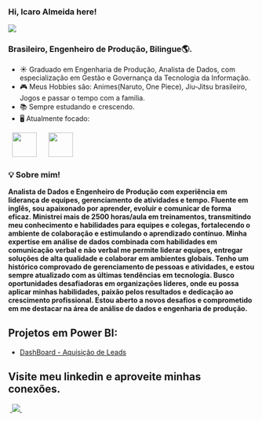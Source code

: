 ### Hi, Icaro Almeida here!
[<img src="https://img.shields.io/badge/icaroalmeidas-0A66C2?style=flat-square&logo=linkedin&logoColor=white" />](https://www.linkedin.com/in/icaroalmeidas/)

### **Brasileiro, Engenheiro de Produção, Bilingue**🌎.
- ☀ Graduado em Engenharia de Produção, Analista de Dados, com especialização em Gestão e Governança da Tecnologia da Informação.
- 🎮 Meus Hobbies são: Animes(Naruto, One Piece), Jiu-Jitsu brasileiro, Jogos e passar o tempo com a familia. 
- 📚 Sempre estudando e crescendo.
- 🖥️ Atualmente focado:
<div style="display: inline">
  &nbsp;&nbsp;<img width='50' height='50' src="https://img.icons8.com/?size=512&id=qYfwpsRXEcpc&format=png" />&nbsp;&nbsp;&nbsp;
  &nbsp;&nbsp;<img width='50' height='50' src="https://img.icons8.com/?size=512&id=50051&format=png" />&nbsp;&nbsp;&nbsp;

  ### :bulb: Sobre mim!

**Analista de Dados e Engenheiro de Produção com experiência em liderança de equipes, gerenciamento de atividades e tempo. Fluente em inglês, sou apaixonado por aprender, evoluir e comunicar de forma eficaz. Ministrei mais de 2500 horas/aula em treinamentos, transmitindo meu conhecimento e habilidades para equipes e colegas, fortalecendo o ambiente de colaboração e estimulando o aprendizado contínuo. Minha expertise em análise de dados combinada com habilidades em comunicação verbal e não verbal me permite liderar equipes, entregar soluções de alta qualidade e colaborar em ambientes globais. Tenho um histórico comprovado de gerenciamento de pessoas e atividades, e estou sempre atualizado com as últimas tendências em tecnologia. Busco oportunidades desafiadoras em organizações líderes, onde eu possa aplicar minhas habilidades, paixão pelos resultados e dedicação ao crescimento profissional. Estou aberto a novos desafios e comprometido em me destacar na área de análise de dados e engenharia de produção.**

##

## Projetos em Power BI:
- <a href="https://github.com/icaroalmeidas/Portfolio-BI.git">
    DashBoard - Aquisição de Leads
  </a>

## Visite meu linkedin e aproveite minhas conexões.
&nbsp;<a href="https://www.linkedin.com/in/icaroalmeidas/">
  <img src="https://img.shields.io/badge/linkedin-%230077B5.svg?style=for-the-badge&logo=linkedin&logoColor=white">
</a>&nbsp;
